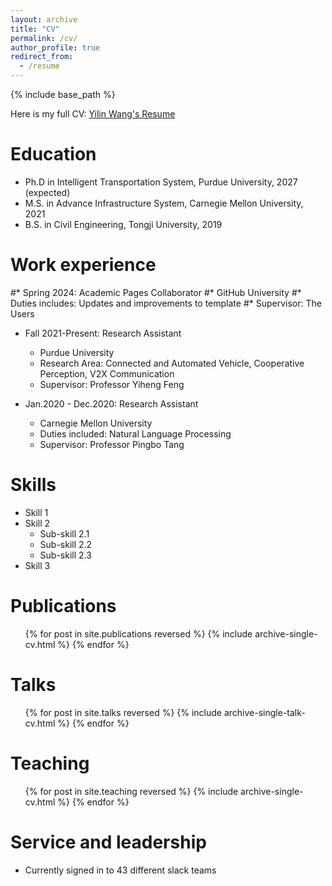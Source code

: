 ```yaml
---
layout: archive
title: "CV"
permalink: /cv/
author_profile: true
redirect_from:
  - /resume
---
```


{% include base_path %}

Here is my full CV: [Yilin Wang's Resume](../assets/Resume_YilinWang.pdf)

Education
======
* Ph.D in Intelligent Transportation System, Purdue University, 2027 (expected)
* M.S. in Advance Infrastructure System, Carnegie Mellon  University, 2021
* B.S. in Civil Engineering, Tongji University, 2019

Work experience
======
#* Spring 2024: Academic Pages Collaborator
  #* GitHub University
  #* Duties includes: Updates and improvements to template
  #* Supervisor: The Users

* Fall 2021-Present: Research Assistant
  * Purdue University
  * Research Area: Connected and Automated Vehicle, Cooperative Perception, V2X Communication
  * Supervisor: Professor Yiheng Feng

* Jan.2020 - Dec.2020: Research Assistant
  * Carnegie Mellon University
  * Duties included: Natural Language Processing
  * Supervisor: Professor Pingbo Tang
  
Skills
======
* Skill 1
* Skill 2
  * Sub-skill 2.1
  * Sub-skill 2.2
  * Sub-skill 2.3
* Skill 3

Publications
======
  <ul>{% for post in site.publications reversed %}
    {% include archive-single-cv.html %}
  {% endfor %}</ul>
  
Talks
======
  <ul>{% for post in site.talks reversed %}
    {% include archive-single-talk-cv.html  %}
  {% endfor %}</ul>
  
Teaching
======
  <ul>{% for post in site.teaching reversed %}
    {% include archive-single-cv.html %}
  {% endfor %}</ul>
  
Service and leadership
======
* Currently signed in to 43 different slack teams

